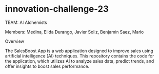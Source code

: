 # innovation-challenge-23
TEAM: AI Alchemists

Members:
        Medina, Elida
        Durango, Javier
        Soliz, Benjamín
        Saez, Mario

Overview

The SalesBoost App is a web application designed to improve sales using artificial intelligence (AI) techniques. 
This repository contains the code for the application, which utilizes AI to analyze sales data, predict trends, 
and offer insights to boost sales performance.

